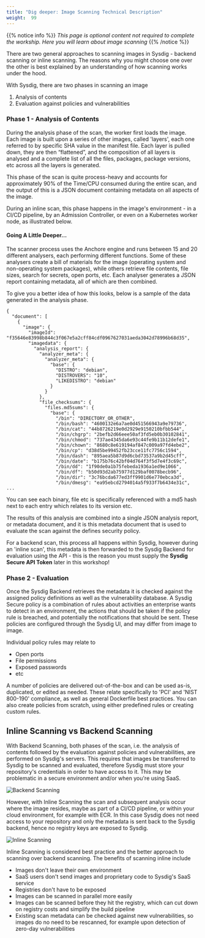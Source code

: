 ```yaml
---
title: "Dig deeper: Image Scanning Technical Description"
weight:  99
---
```


{{% notice info %}}
*This page is optional content not required to complete the workship. Here you will learn about image scanning*
{{% /notice %}}

There are two general approaches to scanning images in Sysdig - backend scanning or inline scanning.  The reasons why you might choose one over the other is best explained by an understanding of how scanning works under the hood.

<!-- <img src=/images/00_introduction/inline_scanning01.png width="50%" height="50%"> -->

<!-- ## Scanning Under the Hood -->

With Sysdig, there are two phases in scanning an image

  1. Analysis of contents
  2. Evaluation against policies and vulnerabilities

### Phase 1 - Analysis of Contents

During the analysis phase of the scan, the worker first loads the image.  Each image is built upon a series of other images, called 'layers', each one referred to by specific SHA value in the manifest file.  Each layer is pulled down, they are then “flattened”, and the composition of all layers is analysed and a complete list of all the files, packages, package versions, etc across all the layers is generated.

This phase of the scan is quite process-heavy and accounts for approximately 90% of the Time/CPU consumed during the entire scan, and the output of this is a JSON document containing metadata on all aspects of the image.

During an inline scan, this phase happens in the image's environment - in a CI/CD pipeline, by an Admission Controller, or even on a Kubernetes worker node, as illustrated below.

#### Going A Little Deeper...

The scanner process uses the Anchore engine and runs between 15 and 20 different analysers, each performing different functions.  Some of these analysers create a bill of materials for the image (operating system and non-operating system packages), while others retrieve file contents, file sizes, search for secrets, open ports, etc.  Each analyser generates a JSON report containing metadata, all of which are then combined.

To give you a better idea of how this looks, below is a sample of the data generated in the analysis phase.

<!-- <details>
<summary>Expand here to view some some sample output to give you some visualisation of how this looks
</summary> -->

    {
      "document": [
        {
          "image": {
            "imageId": "f35646e83998b844c3f067e5a2cff84cdf0967627031aeda3042d78996b68d35",
            "imagedata": {
              "analysis_report": {
                "analyzer_meta": {
                  "analyzer_meta": {
                    "base": {
                      "DISTRO": "debian",
                      "DISTROVERS": "10",
                      "LIKEDISTRO": "debian"
                    }
                  }
                },
                "file_checksums": {
                  "files.md5sums": {
                    "base": {
                      "/bin": "DIRECTORY_OR_OTHER",
                      "/bin/bash": "4600132e6a7ae0d451566943a9e79736",
                      "/bin/cat": "44b8726219e0d2929e9150210bfbb544",
                      "/bin/chgrp": "2befb2d66eee50af3fd5eb0b30102841",
                      "/bin/chmod": "737ae4345da6e93c44fe9b11b12defe1",
                      "/bin/chown": "8680c8e619194af847c009a97fd4ebe2",
                      "/bin/cp": "d38d5be99452fb23cce11fc7756c1594",
                      "/bin/dash": "895aea5b87d9d6cbd73537a9b2d45cff",
                      "/bin/date": "b175b76c42bf04d764f3f5d7e4f3c69c",
                      "/bin/dd": "1f90de0a1b75febeda1936a1ed9e1066",
                      "/bin/df": "b50d93d2ab75977d129baf0078becb96",
                      "/bin/dir": "3c76bcda677ed3ff9901d6e770ebca3d",
                      "/bin/dmesg": "ea95ebcd2794014a5f933f7b6434e31c",
    ...

<!-- </details> -->

You can see each binary, file etc is specifically referenced with a md5 hash next to each entry which relates to its version etc.

The results of this analysis are combined into a single JSON analysis report, or metadata document, and it is this metadata document that is used to evaluate the scan against the defines security policy.

For a backend scan, this process all happens within Sysdig, however during an 'inline scan', this metadata is then forwarded to the Sysdig Backend for evaluation using the API - this is the reason you must supply the **Sysdig Secure API Token** later in this workshop!

### Phase 2 - Evaluation

Once the Sysdig Backend retrieves the metadata it is checked against the assigned policy definitions as well as the vulnerability database.  A Sysdig Secure policy is a combination of rules about activities an enterprise wants to detect in an environment, the actions that should be taken if the policy rule is breached, and potentially the notifications that should be sent.  These policies are configured through the Sysdig UI, and may differ from image to image.

Individual policy rules may relate to

 - Open ports
 - File permissions
 - Exposed passwords
 - etc

A number of policies are delivered out-of-the-box and can be used as-is, duplicated, or edited as needed. These relate specifically to 'PCI' and 'NIST 800-190' compliance, as well as general Dockerfile best practices.  You can also create policies from scratch, using either predefined rules or creating custom rules.


## Inline Scanning vs Backend Scanning

With Backend Scanning, both phases of the scan, i.e. the analysis of contents followed by the evaluation against policies and vulnerabilities, are performed on Sysdig's servers.  This requires that images be transferred to Sysdig to be scanned and evaluated, therefore Sysdig must store your repository's credentials in order to have access to it. This may be problematic in a secure environment and/or when you're using SaaS.

![Backend Scanning](/images/00_introduction/backend_scanning02.png)

However, with Inline Scanning the scan and subsequent analysis occur where the image resides, maybe as part of a CI/CD pipeline, or within your cloud environment, for example with ECR. In this case Sysdig does not need access to your repository and only the metadata is sent back to the Sysdig backend, hence no registry keys are exposed to Sysdig.

![Inline Scanning](/images/00_introduction/inline_scanning03.png)

Inline Scanning is considered best practice and the better approach to scanning over backend scanning.  The benefits of scanning inline include

 - Images don't leave their own environment
 - SaaS users don't send images and proprietary code to Sysdig's SaaS service
 - Registries don't have to be exposed
 - Images can be scanned in parallel more easily
 - Images can be scanned before they hit the registry, which can cut down on registry costs and simplify the build pipeline
 - Existing scan metadata can be checked against new vulnerabilities, so images do no need to be rescanned, for example upon detection of zero-day vulnerabilities


<!-- 
---

These are optional questions and challenges about this application. Click the chevron icon next to each question to see additional hints.

### Question 1 ###
{{%expand "Why is ride updated every minute? Which line in the code causes that?" %}}

- The answer lies in the stack you deployed in the previous module. `theme-park-ride-times`  (in the folder `1-app-deploy/ride-controller`).
- Look at the `template.yaml` file. Find the `UpdateRides` function. Check its "Events" property.

{{% /expand%}}

### Question 2 ###
{{%expand "How is the message passed from SNS to IoT topic?" %}}

-  In the Lambda function you created in this module, you add a "Trigger" from SNS. This causes Lambda to be invoked by the SNS message.

{{% /expand%}}

### Question 3 ###

{{%expand "How does the frontend application retrieve messages from the IoT topic?"  %}}

- The frontend opens a WebSocket with an IoT endpoint to receive messages from the IoT topic via MQTT (a pub-sub protocol). The code related to this is in the `theme-park-frontend` directory.
- Use CMD + Shift + F (or CTRL + Shift + F in Windows) to search all files in the `theme-park-frontend` directory. Use keywords like 'iot' or 'mqtt'.
- Search for `mqttClient.on`. Explore how mqttClient is initialized, how it obtains credential to authenticate with the endpoint, and how it handles mqttClient.on('message').

{{% /expand%}} -->